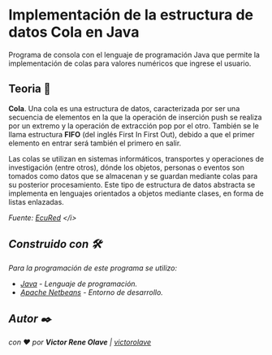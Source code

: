 # Implementación de la estructura de datos Cola en Java

Programa de consola con el lenguaje de programación Java que permite la implementación de colas para valores numéricos que ingrese el usuario.


## Teoria 📖

<b>Cola</b>. Una cola es una estructura de datos, caracterizada por ser una secuencia de elementos en la que la operación de inserción push se realiza por un extremo y la operación de extracción pop por el otro. También se le llama estructura <b>FIFO</b> (del inglés First In First Out), debido a que el primer elemento en entrar será también el primero en salir.

Las colas se utilizan en sistemas informáticos, transportes y operaciones de investigación (entre otros), dónde los objetos, personas o eventos son tomados como datos que se almacenan y se guardan mediante colas para su posterior procesamiento. Este tipo de estructura de datos abstracta se implementa en lenguajes orientados a objetos mediante clases, en forma de listas enlazadas.

<i>Fuente: [EcuRed](https://www.ecured.cu/Cola_(Estructura_de_datos)) </i>

## Construido con 🛠️

Para la programación de este programa se utilizo:
* [Java](https://www.java.com/es/) - Lenguaje de programación.
* [Apache Netbeans](https://netbeans.apache.org/) - Entorno de desarrollo.

## Autor ✒️

con ❤️ por   **Victor Rene Olave** | [victorolave](https://github.com/victorolave)
